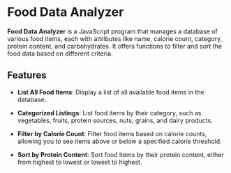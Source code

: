 # Food Data Analyzer


**Food Data Analyzer** is a JavaScript program that manages a database of various food items, each with attributes like name, calorie count, category, protein content, and carbohydrates. It offers functions to filter and sort the food data based on different criteria.

## Features

- **List All Food Items**: Display a list of all available food items in the database.

- **Categorized Listings**: List food items by their category, such as vegetables, fruits, protein sources, nuts, grains, and dairy products.

- **Filter by Calorie Count**: Filter food items based on calorie counts, allowing you to see items above or below a specified calorie threshold.

- **Sort by Protein Content**: Sort food items by their protein content, either from highest to lowest or lowest to highest.
